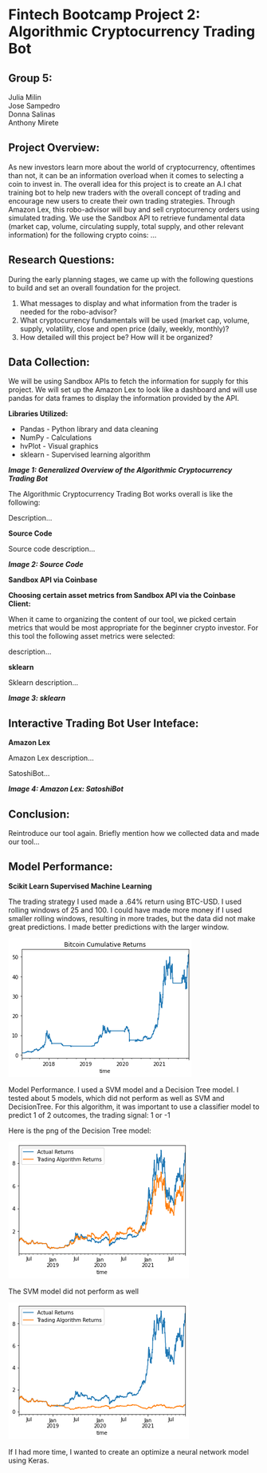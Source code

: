 # Fintech Bootcamp Project 2: Algorithmic Cryptocurrency Trading Bot

## **Group 5:**

Julia Milin<br/>
Jose Sampedro<br/>
Donna Salinas<br/>
Anthony Mirete<br/>

## **Project Overview:**

As new investors learn more about the world of cryptocurrency, oftentimes than not, it can be an information overload when it comes to selecting a coin to invest in. The overall idea for this project is to create an A.I chat training bot to help new traders with the overall concept of trading and encourage new users to create their own trading strategies. Through Amazon Lex, this robo-advisor will buy and sell cryptocurrency orders using simulated trading. We use the Sandbox API to retrieve fundamental data (market cap, volume, circulating supply, total supply, and other relevant information) for the following crypto coins: ...  

## **Research Questions:**

During the early planning stages, we came up with the following questions to build and set an overall foundation for the project. 

1. What messages to display and what information from the trader is needed for the robo-advisor?
2. What cryptocurrency fundamentals will be used (market cap, volume, supply, volatility, close and open price (daily, weekly, monthly)?
3. How detailed will this project be? How will it be organized? 

## **Data Collection:**

We will be using Sandbox APIs to fetch the information for supply for this project. We will set up the Amazon Lex to look like a dashboard and will use pandas for data frames to display the information provided by the API. 

**Libraries Utilized:**

- Pandas - Python library and data cleaning
- NumPy - Calculations
- hvPlot - Visual graphics
- sklearn - Supervised learning algorithm 

***Image 1: Generalized Overview of the Algorithmic Cryptocurrency Trading Bot***

The Algorithmic Cryptocurrency Trading Bot works overall is like the following:

Description...

**Source Code**

Source code description...

***Image 2: Source Code***

**Sandbox API via Coinbase**

**Choosing certain asset metrics from Sandbox API via the Coinbase Client:**

When it came to organizing the content of our tool, we picked certain metrics that would be most appropriate for the beginner crypto investor. For this tool the following asset metrics were selected: 

description...

**sklearn**

Sklearn description...

***Image 3: sklearn***

## **Interactive Trading Bot User Inteface:**

**Amazon Lex**

Amazon Lex description...

SatoshiBot...

***Image 4: Amazon Lex: SatoshiBot***

## **Conclusion:**

Reintroduce our tool again. Briefly mention how we collected data and made our tool...

## **Model Performance:**

**Scikit Learn Supervised Machine Learning**

The trading strategy I used made a .64% return using BTC-USD.  I used rolling windows of 25 and 100.  I could have made more money if I used smaller rolling windows, resulting in more trades, but the data did not make great predictions.  I made better predictions with the larger window.

![alt text](https://github.com/IJASI/Team-5---Project/blob/main/cumulatin_returns.png)


Model Performance.  I used a SVM model and a Decision Tree model.  I tested about 5 models, which did not perform as well as SVM and DecisionTree. For this algorithm, it was important to use a classifier model to predict 1 of 2 outcomes, the trading signal: 1 or -1

Here is the png of the Decision Tree model:

![alt text](https://github.com/IJASI/Team-5---Project/blob/main/decisiontree.png)

The SVM model did not perform as well

![alt text](https://github.com/IJASI/Team-5---Project/blob/main/svm_model.png)

If I had more time, I wanted to create an optimize a neural network model using Keras.

